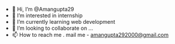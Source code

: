 - 👋 Hi, I’m @Amangupta29
- 👀 I’m interested in internship
- 🌱 I’m currently learning web development
- 💞️ I’m looking to collaborate on ...
- 📫 How to reach me . mail me - amangupta292000@gmail.com

<!---
Amangupta29/Amangupta29 is a ✨ special ✨ repository because its `README.md` (this file) appears on your GitHub profile.
You can click the Preview link to take a look at your changes.
--->

